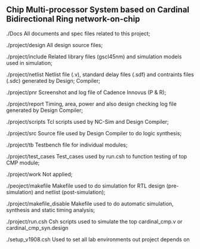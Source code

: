 <!--
 * @Author: Yihao Wang
 * @Date: 2020-04-25 18:11:14
 * @LastEditTime: 2020-04-25 18:32:46
 * @LastEditors: Please set LastEditors
 * @Description: README.md for entire project
 * @FilePath: /EE577b_final_project/README.md
 -->
 Chip Multi-processor System based on Cardinal Bidirectional Ring network-on-chip
 --------------------------------------------------------------------------------

./Docs                      All documents and spec files related to this project;

./project/design            All design source files;

./project/include           Related library files (gscl45nm) and simulation models used in simulation;

./project/netlist           Netlist file (.v), standard delay files (.sdf) and contraints files (.sdc) generated by Design; Compiler;

./project/pnr               Screenshot and log file of Cadence Innovus (P & R);

./project/report            Timing, area, power and also design checking log file generated by Design Compiler;

./project/scripts           Tcl scripts used by NC-Sim and Design Compiler;

./project/src               Source file used by Design Compiler to do logic synthesis;

./project/tb                Testbench file for individual modules;

./project/test_cases        Test_cases used by run.csh to function testing of top CMP module;

./project/work              Not applied;

./peoject/makefile          Makefile used to do simulation for RTL design (pre-simulation) and netlist (post-simulation);

./project/makefile_disable  Makefile used to do automatic simulation, synthesis and static timing analysis;

./project/run.csh           Csh scripts used to simulate the top cardinal_cmp.v or cardinal_cmp_syn.design

./setup_v1908.csh           Used to set all lab environments out project depends on

